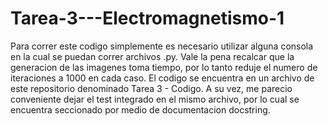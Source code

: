 # Tarea-3---Electromagnetismo-1
Para correr este codigo simplemente es necesario utilizar alguna consola en la cual se puedan correr archivos .py. Vale la pena recalcar que la generacion de las imagenes toma tiempo, por lo tanto reduje el numero de iteraciones a 1000 en cada caso. El codigo se encuentra en un archivo de este repositorio denominado Tarea 3 - Codigo. A su vez, me parecio conveniente dejar el test integrado en el mismo archivo, por lo cual se encuentra seccionado por medio de documentacion docstring. 
